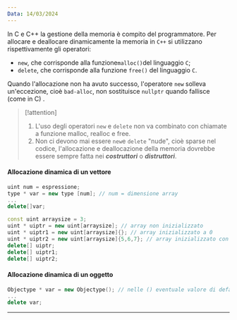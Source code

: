 ```yaml
---
Data: 14/03/2024
---
```

In C e C++ la gestione della memoria è compito del programmatore.
Per allocare e deallocare dinamicamente la memoria in `C++` si utilizzano rispettivamente gli operatori:
- `new`, che corrisponde alla funzione`malloc()`del linguaggio `C`;
- `delete`, che corrisponde alla funzione `free()` del linguaggio `C`.

Quando l'allocazione non ha avuto successo, l'operatore `new` solleva un'eccezione, cioè `bad-alloc`, non sostituisce `nullptr` quando fallisce (come in C) .

>[!attention] 
>1. L'uso degli operatori `new` e `delete` non va combinato con chiamate a funzione malloc, realloc e free.
>2. Non ci devono mai essere `new`e `delete` "nude", cioè sparse nel codice, l'allocazione e deallocazione della memoria dovrebbe essere sempre fatta nei ***costruttori*** o ***distruttori***.

#### Allocazione dinamica di un vettore
```cpp
uint num = espressione;
type * var = new type [num]; // num = dimensione array
...
delete[]var;
```

```cpp
const uint arraysize = 3;
uint * uiptr = new uint[arraysize]; // array non inizializzato
uint * uiptr1 = new uint[arraysize]{}; // array inizializzato a 0
uint * uiptr2 = new uint[arraysize]{5,6,7}; // array inizializzato con 5,6,7
delete[] uiptr;
delete[] uiptr1;
delete[] uiptr2;
```

#### Allocazione dinamica di un oggetto
```cpp
Objectype * var = new Objectype(); // nelle () eventuale valore di default
...
delete var;
```
---
